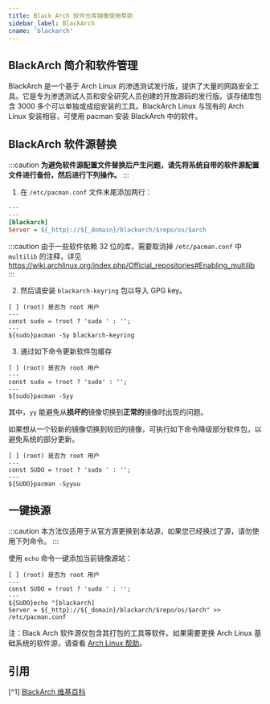 ```yaml
---
title: Black Arch 软件仓库镜像使用帮助
sidebar_label: BlackArch
cname: 'blackarch'
---
```


## BlackArch 简介和软件管理
BlackArch 是一个基于 Arch Linux 的渗透测试发行版，提供了大量的网路安全工具。它是专为渗透测试人员和安全研究人员创建的开放源码的发行版。该存储库包含 3000 多个可以单独或成组安装的工具。BlackArch Linux 与现有的 Arch Linux 安装相容，可使用 pacman 安装 BlackArch 中的软件。

## BlackArch 软件源替换

:::caution
**为避免软件源配置文件替换后产生问题，请先将系统自带的软件源配置文件进行备份，然后进行下列操作。**
:::

1. 在 `/etc/pacman.conf` 文件末尾添加两行：

```ini varcode
---
---
[blackarch]
Server = ${_http}://${_domain}/blackarch/$repo/os/$arch
```

:::caution
由于一些软件依赖 32 位的库，需要取消掉 `/etc/pacman.conf` 中 `multilib` 的注释，详见 https://wiki.archlinux.org/index.php/Official_repositories#Enabling_multilib
:::

2. 然后请安装 ``blackarch-keyring`` 包以导入 GPG key。

```plain varcode
[ ] (root) 是否为 root 用户
---
const sudo = !root ? 'sudo ' : '';
---
${sudo}pacman -Sy blackarch-keyring
```

3. 通过如下命令更新软件包缓存

```plain varcode
[ ] (root) 是否为 root 用户
---
const sudo = !root ? 'sudo' : '';
---
${sudo}pacman -Syy
```

其中，`yy` 能避免从**损坏的**镜像切换到**正常的**镜像时出现的问题。

如果想从一个较新的镜像切换到较旧的镜像，可执行如下命令降级部分软件包，以避免系统的部分更新。

```shell varcode
[ ] (root) 是否为 root 用户
---
const SUDO = !root ? 'sudo ' : '';
---
${SUDO}pacman -Syyuu
```
## 一键换源

:::caution
本方法仅适用于从官方源更换到本站源，如果您已经换过了源，请勿使用下列命令。
:::

使用 `echo` 命令一键添加当前镜像源站：
```shell varcode
[ ] (root) 是否为 root 用户
---
const SUDO = !root ? 'sudo ' : '';
---
${SUDO}echo "[blackarch]
Server = ${_http}://${_domain}/blackarch/$repo/os/$arch" >> /etc/pacman.conf
```

注：Black Arch 软件源仅包含其打包的工具等软件。如果需要更换 Arch Linux 基础系统的软件源，请查看 [Arch Linux 帮助](/docs/archlinux/)。

## 引用

[^1] [BlackArch 维基百科](https://zh.wikipedia.org/zh-hans/BlackArch_Linux)
